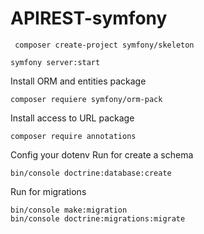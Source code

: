 # APIREST-symfony

````
 composer create-project symfony/skeleton 
````

````
symfony server:start
````
Install ORM and entities package
````
composer requiere symfony/orm-pack
````
Install access to URL package
````
composer require annotations
````
Config your dotenv
Run for create a schema
````
bin/console doctrine:database:create
````
Run for migrations
````
bin/console make:migration
bin/console doctrine:migrations:migrate
````
